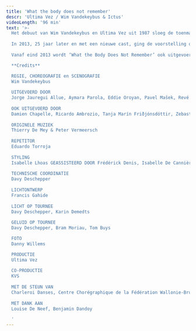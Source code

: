 ```yaml
---
title: 'What the body does not remember'
descr: 'Ultima Vez / Wim Vandekeybus & Ictus'
videoLength: '96 min'
text: '>-
  Het debuut van Wim Vandekeybus en Ultima Vez uit 1987 sloeg de toenmalige danswereld met verstomming. Vandekeybus en componisten Thierry de Mey en Peter Vermeersch kregen in New York de gerenommeerde Bessie Award voor deze “brutale confrontatie van dans en muziek”.
  
  In 2013, 25 jaar later en met een nieuwe cast, ging de voorstelling opnieuw op tournee over de hele wereld. Vandekeybus’ eerste choreografie balanceert op de messcherpe grens van aantrekken en afstoten. Nu eens levert dat een confrontatie van twee dansers op, dan van twee groepen, van de dansers en de muziek, van de dansers en een dwingend lijnenspel.
  
  Vanaf eind 2013 wordt ‘What the Body Does Not Remember’ ook uitgevoerd met live muziek, uitgevoerd door het Brussels hedendaags muziekensemble Ictus.

  **Credits**

  REGIE, CHOREOGRAFIE en SCENOGRAFIE
  Wim Vandekeybus
  
  UITGEVOERD DOOR
  Jorge Jauregui Allue, Aymara Parola, Eddie Oroyan, Pavel Mašek, Revé Terborg, German Jauregui Allue, Guilhem Chatir, Claire Lamothe, Léa Dubois
  
  OOK UITGEVOERD DOOR
  Damien Chapelle, Ricardo Ambrozio, Tanja Marín Friðjónsdóttir, Zebastián Méndez Marín, Maria Kolegova, Livia Balazova, Rob Hayden, Nicolas Grimaldi Capitello
  
  ORIGINELE MUZIEK
  Thierry De Mey & Peter Vermeersch
  
  REPETITOR
  Eduardo Torroja
  
  STYLING
  Isabelle Lhoas GEASSISTEERD DOOR Frédérick Denis, Isabelle De Cannière
  
  TECHNISCHE COORDINATIE
  Davy Deschepper
  
  LICHTONTWERP
  Francis Gahide
  
  LICHT OP TOURNEE
  Davy Deschepper, Karin Demedts
  
  GELUID OP TOURNEE
  Davy Deschepper, Bram Moriau, Tom Buys

  FOTO
  Danny Willems

  PRODUCTIE
  Ultima Vez
  
  CO-PRODUCTIE
  KVS
  
  MET DE STEUN VAN
  Charleroi Danses, Centre Chorégraphique de la Fédération Wallonie-Bruxelles
  
  MET DANK AAN
  Louise De Neef, Benjamin Dandoy

  ‍'
---
```

